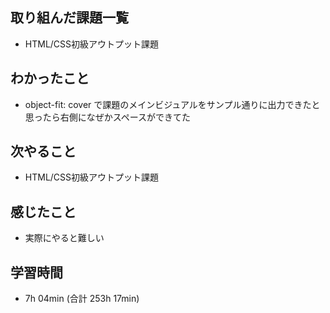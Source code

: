## 取り組んだ課題一覧
- HTML/CSS初級アウトプット課題
## わかったこと
- object-fit: cover で課題のメインビジュアルをサンプル通りに出力できたと思ったら右側になぜかスペースができてた
## 次やること
- HTML/CSS初級アウトプット課題 
## 感じたこと
- 実際にやると難しい
## 学習時間
- 7h 04min (合計 253h 17min)

